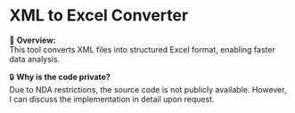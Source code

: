 # XML to Excel Converter  
🚀 **Overview:**  
This tool converts XML files into structured Excel format, enabling faster data analysis.  

🔒 **Why is the code private?**  
Due to NDA restrictions, the source code is not publicly available. However, I can discuss the implementation in detail upon request.
